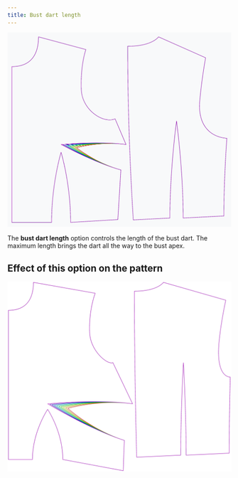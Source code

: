 ```yaml
---
title: Bust dart length
---
```


![The effect of the bust dart length option on the pattern](sample.png)

The **bust dart length** option controls the length of the bust dart.
The maximum length brings the dart all the way to the bust apex.

## Effect of this option on the pattern

![This image shows the effect of this option by superimposing several variants that have a different value for this option](bella_bustdartlength_sample.svg "Effect of this option on the pattern")
